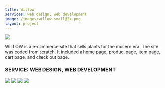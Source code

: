 ```yaml
---
title: Willow
services: web design, web development
image: /images/willow-small@2x.png
layout: project
---
```


<img class="img-flex" src="/images/willow-multi-screens.png" />

WILLOW is a e-commerce site that sells plants for the modern era. The site
was coded from scratch. It included a home page, product page, item page,
cart page, and check out page.

<h3>SERVICE: WEB DESIGN, WEB DEVELOPMENT</h3>

<div class="center">
<img class="img-flex" src="/images/willow-ipad-screen.png" />
<img class="img-flex smallerwidth" src="/images/willow-product.png" />
<img class="img-flex smallerwidth" src="/images/willow-individual-product.png" />
<img class="img-flex smallerwidth" src="/images/willow-checkout.png" />
</div>
